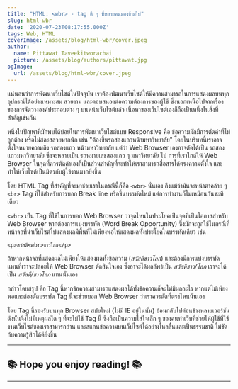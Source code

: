 ```yaml
---
title: "HTML: <wbr> - tag ดี ๆ ที่หลายคนมองข้ามไป"
slug: html-wbr
date: '2020-07-23T08:17:55.000Z'
tags: Web, HTML
coverImage: /assets/blog/html-wbr/cover.jpeg
author:
  name: Pittawat Taveekitworachai
  picture: /assets/blog/authors/pittawat.jpg
ogImage:
  url: /assets/blog/html-wbr/cover.jpeg
---
```


แน่นอนว่าการพัฒนาเว็บไซต์ในปัจจุบัน เราต้องพัฒนาเว็บไซต์ให้มีความสามารถในการแสดงผลบนทุกอุปกรณ์ได้อย่างเหมาะสม สวยงาม และตอบสนองต่อความต้องการของผู้ใช้ ซึ่งนอกเหนือไปจากเรื่องของการจัดวางองค์ประกอบต่าง ๆ บนหน้าเว็บไซต์แล้ว เนื้อหาของเว็บไซต์เองก็ถือเป็นหนึ่งในสิ่งที่สำคัญเช่นกัน

หนึ่งในปัญหาที่มักพบได้บ่อยในการพัฒนาเว็บไซต์แบบ Responsive คือ ข้อความมักมีการตัดคำที่ไม่ถูกต้อง หรือไม่สละสลวยมากนัก เช่น "ต้องขึ้นรถสองแถวหน้ามหาวิทยาลัย" โดยในบริบทนี้เราอาจตั้งใจหมายความถึง รถสองแถว หน้ามหาวิทยาลัย แต่ว่า Web Browser เองอาจตัดได้เป็น รถสอง แถวมหาวิทยาลัย ซึ่งจะหลายเป็น รถหมายเลขสองแถว ๆ มหาวิทยาลัย ไป การที่เราไกด์ให้ Web Browser ในจุดที่ควรตัดคำเองก็เป็นส่วนสำคัญที่จะทำให้เราสามารถสื่อสารได้ตรงความตั้งใจ และทำให้เว็บไซต์เป็นมิตรกับผู้ใช้งานมากยิ่งขึ้น

โดย HTML Tag ที่สำคัญที่จะมาช่วยเราในกรณีนี้ก็คือ `<wbr>` นั่นเอง ถึงแม้ว่ามันจะหน้าตาคล้าย ๆ `<br>` Tag ที่ใช้สำหรับการบอก Break line หรือขึ้นบรรทัดใหม่ แต่การทำงานก็ไม่เหมือนกันซะทีเดียว

`<wbr>` เป็น Tag ที่ใช้ในการบอก Web Browser ว่าจุดไหนในประโยคเป็นจุดที่เป็นโอกาสสำหรับ Web Browser หากต้องการแบ่งบรรทัด (Word Break Opportunity) ซึ่งมักจะถูกใช้ในกรณีที่หน้าจอที่นำเว็บไซต์ไปแสดงผลมีพื้นที่ไม่เพียงพอให้แสดงผลทั้งประโยคในบรรทัดเดียว เช่น

    <p>สวัสดี<wbr>ชาวโลก</p>

ถ้าหากหน้าจอที่แสดงผลไม่เพียงให้แสดงผลทั้งข้อความ (*สวัสดีชาวโลก*) และต้องมีการแบ่งบรรทัด แทนที่เราจะปล่อยให้ Web Browser ตัดสินใจเอง ซึ่งอาจะได้ผลลัพธ์เป็น *สวัสดีชาว/โลก* เราจะได้เป็น *สวัสดี/ชาวโลก* แทนนั่นเอง

กล่าวโดยสรุป คือ Tag นี้หากข้อความสามารถแสดงผลได้ทั้งข้อความก็จะไม่มีผลอะไร หากแต่ไม่เพียงพอและต้องตัดบรรทัด Tag นี้จะช่วยบอก Web Browser ว่าเราควรตัดที่ตรงไหนนั่นเอง

โดย Tag นี้รองรับบนทุก Browser สมัยใหม่ (ไม่มี IE อยู่ในนั้น) ย้อนกลับไปค่อนข้างหลายเวอร์ชัน ดังนั้นจึงไม่มีเหตุผลใด ๆ ที่จะไม่ใช้ Tag นี้ ซึ่งถือเป็นความใส่ใจเล็ก ๆ ของคนทำเว็บที่ช่วยให้ผู้ใช้ที่ใช้งานเว็บไซต์ของเราสามารถอ่าน และสแกนข้อความบนเว็บไซต์ได้อย่างไหลลื่นและเป็นธรรมชาติ ไม่ขัดกับความรู้สึกได้ดียิ่งขึ้น

---

## **📚 Hope you enjoy reading! 📚**

---

